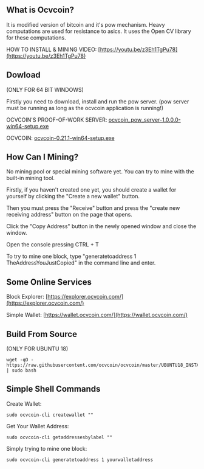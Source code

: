 What is Ocvcoin?
----------------

It is modified version of bitcoin and it's pow mechanism. Heavy computations are used for resistance to asics. It uses the Open CV library for these computations.

HOW TO INSTALL & MINING VIDEO: [https://youtu.be/z3Eh1TgPu78](https://youtu.be/z3Eh1TgPu78)

Dowload
----------------

(ONLY FOR 64 BIT WINDOWS)

Firstly you need to download, install and run the pow server. (pow server must be running as long as the ocvcoin application is running!)

OCVCOIN'S PROOF-OF-WORK SERVER: [ocvcoin_pow_server-1.0.0.0-win64-setup.exe](https://github.com/ocvcoin/pow_server/releases/download/1.0.0.0/ocvcoin_pow_server-1.0.0.0-win64-setup.exe)

OCVCOIN: [ocvcoin-0.21.1-win64-setup.exe](https://github.com/ocvcoin/ocvcoin/releases/download/v0.21.1/ocvcoin-0.21.1-win64-setup.exe)


How Can I Mining?
----------------

No mining pool or special mining software yet. You can try to mine with the built-in mining tool.

Firstly, if you haven't created one yet, you should create a wallet for yourself by clicking the "Create a new wallet" button.

Then you must press the "Receive" button and press the "create new receiving address" button on the page that opens.

Click the "Copy Address" button in the newly opened window and close the window.

Open the console pressing CTRL + T 

To try to mine one block, type "generatetoaddress 1 TheAddressYouJustCopied" in the command line and enter.



Some Online Services
----------------

Block Explorer: [https://explorer.ocvcoin.com/](https://explorer.ocvcoin.com/)

Simple Wallet: [https://wallet.ocvcoin.com/](https://wallet.ocvcoin.com/)



Build From Source
----------------

(ONLY FOR UBUNTU 18)

```
wget -qO - https://raw.githubusercontent.com/ocvcoin/ocvcoin/master/UBUNTU18_INSTALLER.sh | sudo bash

```


Simple Shell Commands
----------------

Create Wallet:

```
sudo ocvcoin-cli createwallet ""

```

Get Your Wallet Address:

```
sudo ocvcoin-cli getaddressesbylabel ""

```

Simply trying to mine one block:

```
sudo ocvcoin-cli generatetoaddress 1 yourwalletaddress

```
